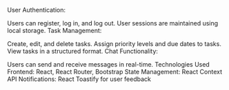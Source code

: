 User Authentication:

Users can register, log in, and log out.
User sessions are maintained using local storage.
Task Management:

Create, edit, and delete tasks.
Assign priority levels and due dates to tasks.
View tasks in a structured format.
Chat Functionality:

Users can send and receive messages in real-time.
Technologies Used
Frontend: React, React Router, Bootstrap
State Management: React Context API
Notifications: React Toastify for user feedback